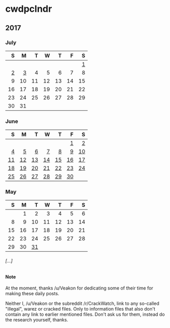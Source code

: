 # cwdpclndr

## 2017
### July

|S|M|T|W|T|F|S|
-:|-:|-:|-:|-:|-:|-:
|||||||[1](http://redd.it/6kphg3)
[2](http://redd.it/6kvlrl)|[3](http://redd.it/6l2qhl)|4|5|6|7|8
9|10|11|12|13|14|15
16|17|18|19|20|21|22
23|24|25|26|27|28|29
30|31|

### June

|S|M|T|W|T|F|S|
-:|-:|-:|-:|-:|-:|-:
||||||[1](http://redd.it/6eqrvo)|[2](http://redd.it/6ewi7s)|[3](http://redd.it/6f3cl0)
[4](http://redd.it/6f7i0e)|[5](http://redd.it/6fhd82)|[6](http://redd.it/6fp2s6)|[7](http://redd.it/6fvw5g)|[8](http://redd.it/6g309k)|[9](http://redd.it/6gae56)|[10](http://redd.it/6ggkb0)
[11](http://redd.it/6gowx6)|[12](http://redd.it/6gtfoq)|[13](http://redd.it/6h2mv4)|[14](http://redd.it/6h9zd5)|[15](http://redd.it/6hghh3)|[16](http://redd.it/6houli)|[17](http://redd.it/6hwgq9)
[18](http://redd.it/6i1vu6)|[19](http://redd.it/6ia9qt)|[20](http://redd.it/6ihge6)|[21](http://redd.it/6iobyo)|[22](http://redd.it/6ixmzi)|[23](http://redd.it/6j2iwi)|[24](http://redd.it/6j8oyy)
[25](http://redd.it/6jhej0)|[26](http://redd.it/6jmqxw)|[27](http://redd.it/6jw3md)|[28](http://redd.it/6k3yeh)|[29](http://redd.it/6k98pi)|[30](http://redd.it/6kj3an)|

### May

|S|M|T|W|T|F|S|
-:|-:|-:|-:|-:|-:|-:
||1|2|3|4|5|6|7
8|9|10|11|12|13|14
15|16|17|18|19|20|21
22|23|24|25|26|27|28
29|30|[31](http://redd.it/6ehe4w)|||||

###### […]
#### Note
At the moment, thanks /u/Veakon for dedicating some of their time for making these daily posts.

Neither I, /u/Veakon or the subreddit /r/CrackWatch, link to any so-called "illegal", warez or cracked files. Only to information files that also don't contain any link to earlier mentioned files. Don't ask us for them, instead do the research yourself, thanks.
